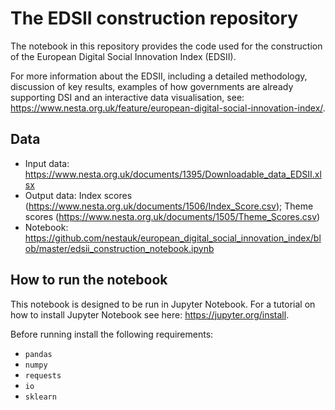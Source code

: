 # The EDSII construction repository

The notebook in this repository provides the code used for the construction of the European Digital Social Innovation Index (EDSII).

For more information about the EDSII, including a detailed methodology, discussion of key results, examples of how governments are already supporting DSI and an interactive data visualisation, see: https://www.nesta.org.uk/feature/european-digital-social-innovation-index/.

## Data

* Input data: https://www.nesta.org.uk/documents/1395/Downloadable_data_EDSII.xlsx
* Output data: Index scores (https://www.nesta.org.uk/documents/1506/Index_Score.csv); Theme scores (https://www.nesta.org.uk/documents/1505/Theme_Scores.csv)
* Notebook: https://github.com/nestauk/european_digital_social_innovation_index/blob/master/edsii_construction_notebook.ipynb

## How to run the notebook

This notebook is designed to be run in Jupyter Notebook. For a tutorial on how to install Jupyter Notebook see here: https://jupyter.org/install.  

Before running install the following requirements:

* `pandas`
* `numpy`
* `requests`
* `io`
* `sklearn`
